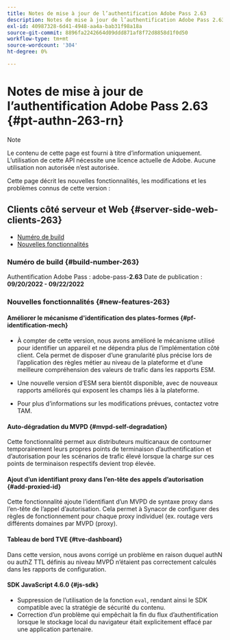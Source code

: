 ```yaml
---
title: Notes de mise à jour de l’authentification Adobe Pass 2.63
description: Notes de mise à jour de l’authentification Adobe Pass 2.63
exl-id: 40987328-6d41-4948-aa4a-bab31f98a18a
source-git-commit: 8896fa2242664d09ddd871af8f72d8858d1f0d50
workflow-type: tm+mt
source-wordcount: '304'
ht-degree: 0%

---
```


# Notes de mise à jour de l’authentification Adobe Pass 2.63 {#pt-authn-263-rn}

>[!NOTE]
>
>Le contenu de cette page est fourni à titre d’information uniquement. L’utilisation de cette API nécessite une licence actuelle de Adobe. Aucune utilisation non autorisée n’est autorisée.

Cette page décrit les nouvelles fonctionnalités, les modifications et les problèmes connus de cette version :

## Clients côté serveur et Web {#server-side-web-clients-263}

* [Numéro de build](#build-number)
* [Nouvelles fonctionnalités](#new-features)

### Numéro de build {#build-number-263}

Authentification Adobe Pass : adobe-pass-**2.63**
Date de publication : **09/20/2022 - 09/22/2022**

### Nouvelles fonctionnalités {#new-features-263}

#### Améliorer le mécanisme d&#39;identification des plates-formes {#pf-identification-mech}

* À compter de cette version, nous avons amélioré le mécanisme utilisé pour identifier un appareil et ne dépendra plus de l’implémentation côté client. Cela permet de disposer d’une granularité plus précise lors de l’application des règles métier au niveau de la plateforme et d’une meilleure compréhension des valeurs de trafic dans les rapports ESM.

* Une nouvelle version d’ESM sera bientôt disponible, avec de nouveaux rapports améliorés qui exposent les champs liés à la plateforme.

* Pour plus d’informations sur les modifications prévues, contactez votre TAM.

#### Auto-dégradation du MVPD {#mvpd-self-degradation}

Cette fonctionnalité permet aux distributeurs multicanaux de contourner temporairement leurs propres points de terminaison d’authentification et d’autorisation pour les scénarios de trafic élevé lorsque la charge sur ces points de terminaison respectifs devient trop élevée.


#### Ajout d’un identifiant proxy dans l’en-tête des appels d’autorisation {#add-proxied-id}

Cette fonctionnalité ajoute l’identifiant d’un MVPD de syntaxe proxy dans l’en-tête de l’appel d’autorisation. Cela permet à Synacor de configurer des règles de fonctionnement pour chaque proxy individuel (ex. routage vers différents domaines par MVPD (proxy).


#### Tableau de bord TVE {#tve-dashboard}

Dans cette version, nous avons corrigé un problème en raison duquel authN ou authZ TTL définis au niveau MVPD n’étaient pas correctement calculés dans les rapports de configuration.


#### SDK JavaScript 4.6.0 {#js-sdk}

* Suppression de l’utilisation de la fonction `eval`, rendant ainsi le SDK compatible avec la stratégie de sécurité du contenu.
* Correction d’un problème qui empêchait la fin du flux d’authentification lorsque le stockage local du navigateur était explicitement effacé par une application partenaire.
